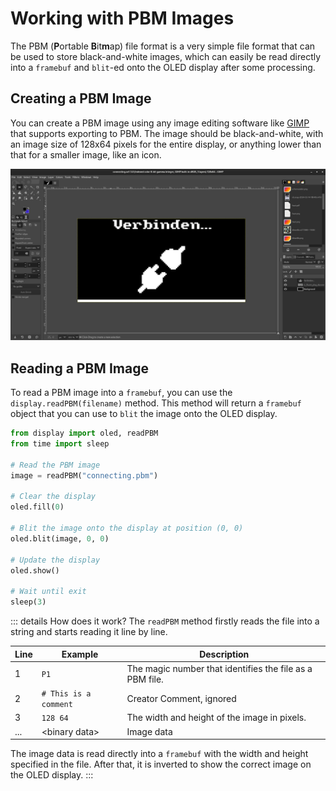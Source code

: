 # Working with PBM Images

The PBM (**P**ortable **B**it**m**ap) file format is a very simple file format that can be used to store black-and-white images, which can easily be read directly into a `framebuf` and `blit`-ed onto the OLED display after some processing.

## Creating a PBM Image

You can create a PBM image using any image editing software like [GIMP](https://www.gimp.org/) that supports exporting to PBM. The image should be black-and-white, with an image size of 128x64 pixels for the entire display, or anything lower than that for a smaller image, like an icon.

![Editing a PBM image in GIMP](pbm-image.png)

## Reading a PBM Image

To read a PBM image into a `framebuf`, you can use the `display.readPBM(filename)` method. This method will return a `framebuf` object that you can use to `blit` the image onto the OLED display.

```python
from display import oled, readPBM
from time import sleep

# Read the PBM image
image = readPBM("connecting.pbm")

# Clear the display
oled.fill(0)

# Blit the image onto the display at position (0, 0)
oled.blit(image, 0, 0)

# Update the display
oled.show()

# Wait until exit
sleep(3)
```

::: details How does it work?
The `readPBM` method firstly reads the file into a string and starts reading it line by line.

| Line | Example | Description |
| --- | --- | --- |
| 1 | `P1` | The magic number that identifies the file as a PBM file. |
| 2 | `# This is a comment` | Creator Comment, ignored |
| 3 | `128 64` | The width and height of the image in pixels. |
| ... | &lt;binary data&gt; | Image data |

The image data is read directly into a `framebuf` with the width and height specified in the file.
After that, it is inverted to show the correct image on the OLED display.
:::
